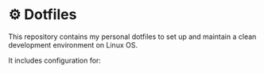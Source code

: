 # ⚙️ Dotfiles

This repository contains my personal dotfiles to set up and maintain a clean development environment on Linux OS.

It includes configuration for:
